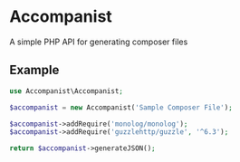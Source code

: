 # Accompanist
A simple PHP API for generating composer files

## Example

```php
use Accompanist\Accompanist;

$accompanist = new Accompanist('Sample Composer File');

$accompanist->addRequire('monolog/monolog');
$accompanist->addRequire('guzzlehttp/guzzle', '^6.3');

return $accompanist->generateJSON();
```